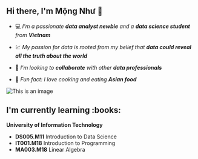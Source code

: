 <h2>Hi there, I'm Mộng Như 👋 </h2>


- :computer: *I'm a passionate __data analyst newbie__ and a __data science student__ from __Vietnam__*

- :chart: *My passion for data is rooted from my belief that __data could reveal all the truth about the world__*

- 🤝 *I'm looking to __collaborate__ with other __data professionals__*

- 🍣 *Fun fact: I love cooking and eating __Asian food__*

![This is an image](https://i.pinimg.com/originals/0d/10/d2/0d10d2fe48a7956a4fdc9f7251132236.gif)

<h2> I'm currently learning :books: </h2>

__University of Information Technology__
- **DS005.M11** Introduction to Data Science
- **IT001.M18** Introduction to Programming
- **MA003.M18** Linear Algebra

<!---
janicejjs/janicejjs is a ✨ special ✨ repository because its `README.md` (this file) appears on your GitHub profile.
You can click the Preview link to take a look at your changes.
--->
